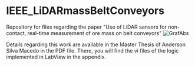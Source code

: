 # IEEE_LiDARmassBeltConveyors
Repository for files regarding the paper "Use of LiDAR sensors for non-contact, real-time measurement of ore mass on belt conveyors"
![GrafAbs](https://github.com/Adrielle-Santana/IEEE_LiDARmassBeltConveyors/assets/18598291/8cf5d5b5-5704-4c04-830c-770a39d11069)

Details regarding this work are available in the Master Thesis of Anderson Silva Macedo in the PDF file. There, you will find the vi files of the logic implemented in LabView in the appendix.
